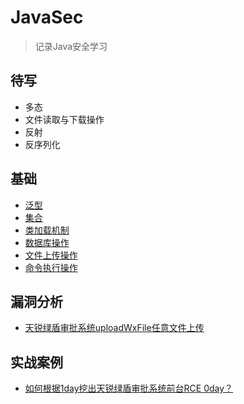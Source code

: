 # JavaSec
> 记录Java安全学习

## 待写
* 多态
* 文件读取与下载操作
* 反射
* 反序列化

## 基础

* [泛型](https://github.com/X1lyS/JavaSec/blob/main/%E5%9F%BA%E7%A1%80/%E6%B3%9B%E5%9E%8B.md)
* [集合](https://github.com/X1lyS/JavaSec/blob/main/%E5%9F%BA%E7%A1%80/%E9%9B%86%E5%90%88.md)
* [类加载机制](https://github.com/X1lyS/JavaSec/blob/main/%E5%9F%BA%E7%A1%80/%E7%B1%BB%E5%8A%A0%E8%BD%BD%E6%9C%BA%E5%88%B6.md)
* [数据库操作](https://github.com/X1lyS/JavaSec/blob/main/%E5%9F%BA%E7%A1%80/%E6%95%B0%E6%8D%AE%E5%BA%93%E6%93%8D%E4%BD%9C.md)
* [文件上传操作](https://github.com/X1lyS/JavaSec/blob/main/%E5%9F%BA%E7%A1%80/%E6%96%87%E4%BB%B6%E4%B8%8A%E4%BC%A0%E6%93%8D%E4%BD%9C.md)
* [命令执行操作](https://github.com/X1lyS/JavaSec/blob/main/%E5%9F%BA%E7%A1%80/%E5%91%BD%E4%BB%A4%E6%89%A7%E8%A1%8C%E6%93%8D%E4%BD%9C.md)

## 漏洞分析
* [天锐绿盾审批系统uploadWxFile任意文件上传](https://github.com/X1lyS/JavaSec/blob/main/%E6%BC%8F%E6%B4%9E%E5%88%86%E6%9E%90/%E5%A4%A9%E9%94%90%E7%BB%BF%E7%9B%BE%E5%AE%A1%E6%89%B9%E7%B3%BB%E7%BB%9FuploadWxFile%E4%BB%BB%E6%84%8F%E6%96%87%E4%BB%B6%E4%B8%8A%E4%BC%A0.md)

## 实战案例
* [如何根据1day挖出天锐绿盾审批系统前台RCE 0day？](https://github.com/X1lyS/JavaSec/blob/main/%E5%AE%9E%E6%88%98%E6%A1%88%E4%BE%8B/%E5%A6%82%E4%BD%95%E6%A0%B9%E6%8D%AE1day%E6%8C%96%E5%87%BA%E5%A4%A9%E9%94%90%E7%BB%BF%E7%9B%BE%E5%AE%A1%E6%89%B9%E7%B3%BB%E7%BB%9F%E5%89%8D%E5%8F%B0RCE%200day%3F.md)
